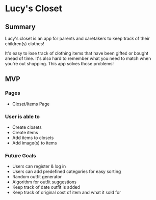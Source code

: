 # Lucy's Closet
## Summary
Lucy's closet is an app for parents and caretakers to keep track of their children(s) clothes! 

It's easy to lose track of clothing items that have been gifted or bought ahead of time. 
It's also hard to remember what you need to match when you're out shopping. This app solves those problems!

## MVP
### Pages
- Closet/Items Page

### User is able to
- Create closets
- Create items
- Add items to closets
- Add image(s) to items

### Future Goals
- Users can register & log in
- Users can add predefined categories for easy sorting
- Random outfit generator
- Algorithm for outfit suggestions
- Keep track of date outfit is added
- Keep track of original cost of item and what it sold for
